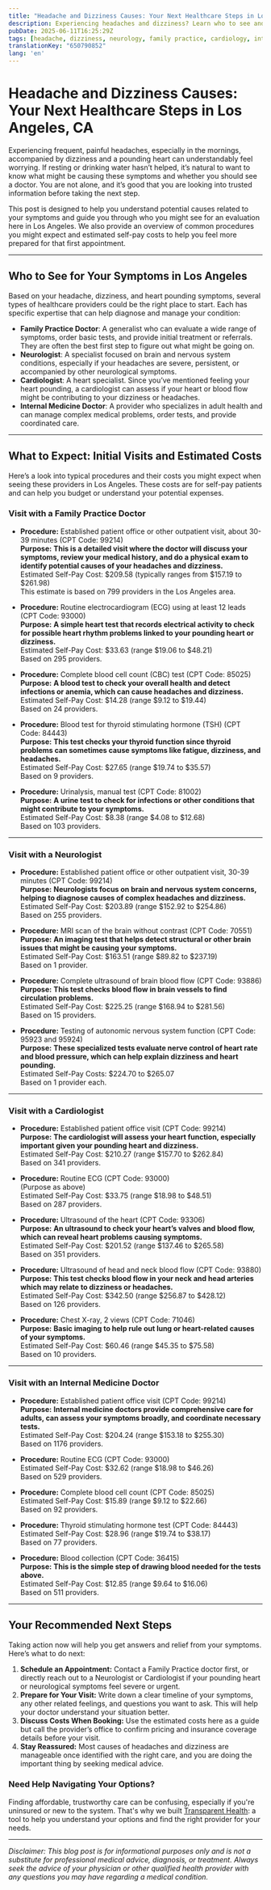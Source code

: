 ```yaml
---
title: "Headache and Dizziness Causes: Your Next Healthcare Steps in Los Angeles, CA"
description: Experiencing headaches and dizziness? Learn who to see and what costs to expect for care in Los Angeles.  
pubDate: 2025-06-11T16:25:29Z
tags: [headache, dizziness, neurology, family practice, cardiology, internal medicine, Los Angeles healthcare, symptoms]
translationKey: "650790852"
lang: 'en'
---
```


# Headache and Dizziness Causes: Your Next Healthcare Steps in Los Angeles, CA

Experiencing frequent, painful headaches, especially in the mornings, accompanied by dizziness and a pounding heart can understandably feel worrying. If resting or drinking water hasn’t helped, it’s natural to want to know what might be causing these symptoms and whether you should see a doctor. You are not alone, and it’s good that you are looking into trusted information before taking the next step.

This post is designed to help you understand potential causes related to your symptoms and guide you through who you might see for an evaluation here in Los Angeles. We also provide an overview of common procedures you might expect and estimated self-pay costs to help you feel more prepared for that first appointment.

---

## Who to See for Your Symptoms in Los Angeles

Based on your headache, dizziness, and heart pounding symptoms, several types of healthcare providers could be the right place to start. Each has specific expertise that can help diagnose and manage your condition:

- **Family Practice Doctor**: A generalist who can evaluate a wide range of symptoms, order basic tests, and provide initial treatment or referrals. They are often the best first step to figure out what might be going on.
- **Neurologist**: A specialist focused on brain and nervous system conditions, especially if your headaches are severe, persistent, or accompanied by other neurological symptoms.
- **Cardiologist**: A heart specialist. Since you’ve mentioned feeling your heart pounding, a cardiologist can assess if your heart or blood flow might be contributing to your dizziness or headaches.
- **Internal Medicine Doctor**: A provider who specializes in adult health and can manage complex medical problems, order tests, and provide coordinated care.

---

## What to Expect: Initial Visits and Estimated Costs

Here’s a look into typical procedures and their costs you might expect when seeing these providers in Los Angeles. These costs are for self-pay patients and can help you budget or understand your potential expenses.

### Visit with a Family Practice Doctor

- **Procedure:** Established patient office or other outpatient visit, about 30-39 minutes (CPT Code: 99214)  
  **Purpose:** **This is a detailed visit where the doctor will discuss your symptoms, review your medical history, and do a physical exam to identify potential causes of your headaches and dizziness.**  
  Estimated Self-Pay Cost: $209.58 (typically ranges from $157.19 to $261.98)  
  This estimate is based on 799 providers in the Los Angeles area.

- **Procedure:** Routine electrocardiogram (ECG) using at least 12 leads (CPT Code: 93000)  
  **Purpose:** **A simple heart test that records electrical activity to check for possible heart rhythm problems linked to your pounding heart or dizziness.**  
  Estimated Self-Pay Cost: $33.63 (range $19.06 to $48.21)  
  Based on 295 providers.

- **Procedure:** Complete blood cell count (CBC) test (CPT Code: 85025)  
  **Purpose:** **A blood test to check your overall health and detect infections or anemia, which can cause headaches and dizziness.**  
  Estimated Self-Pay Cost: $14.28 (range $9.12 to $19.44)  
  Based on 24 providers.

- **Procedure:** Blood test for thyroid stimulating hormone (TSH) (CPT Code: 84443)  
  **Purpose:** **This test checks your thyroid function since thyroid problems can sometimes cause symptoms like fatigue, dizziness, and headaches.**  
  Estimated Self-Pay Cost: $27.65 (range $19.74 to $35.57)  
  Based on 9 providers.

- **Procedure:** Urinalysis, manual test (CPT Code: 81002)  
  **Purpose:** **A urine test to check for infections or other conditions that might contribute to your symptoms.**  
  Estimated Self-Pay Cost: $8.38 (range $4.08 to $12.68)  
  Based on 103 providers.

---

### Visit with a Neurologist

- **Procedure:** Established patient office or other outpatient visit, 30-39 minutes (CPT Code: 99214)  
  **Purpose:** **Neurologists focus on brain and nervous system concerns, helping to diagnose causes of complex headaches and dizziness.**  
  Estimated Self-Pay Cost: $203.89 (range $152.92 to $254.86)  
  Based on 255 providers.

- **Procedure:** MRI scan of the brain without contrast (CPT Code: 70551)  
  **Purpose:** **An imaging test that helps detect structural or other brain issues that might be causing your symptoms.**  
  Estimated Self-Pay Cost: $163.51 (range $89.82 to $237.19)  
  Based on 1 provider.

- **Procedure:** Complete ultrasound of brain blood flow (CPT Code: 93886)  
  **Purpose:** **This test checks blood flow in brain vessels to find circulation problems.**  
  Estimated Self-Pay Cost: $225.25 (range $168.94 to $281.56)  
  Based on 15 providers.

- **Procedure:** Testing of autonomic nervous system function (CPT Code: 95923 and 95924)  
  **Purpose:** **These specialized tests evaluate nerve control of heart rate and blood pressure, which can help explain dizziness and heart pounding.**  
  Estimated Self-Pay Costs: $224.70 to $265.07  
  Based on 1 provider each.

---

### Visit with a Cardiologist

- **Procedure:** Established patient office visit (CPT Code: 99214)  
  **Purpose:** **The cardiologist will assess your heart function, especially important given your pounding heart and dizziness.**  
  Estimated Self-Pay Cost: $210.27 (range $157.70 to $262.84)  
  Based on 341 providers.

- **Procedure:** Routine ECG (CPT Code: 93000)  
  (Purpose as above)  
  Estimated Self-Pay Cost: $33.75 (range $18.98 to $48.51)  
  Based on 287 providers.

- **Procedure:** Ultrasound of the heart (CPT Code: 93306)  
  **Purpose:** **An ultrasound to check your heart’s valves and blood flow, which can reveal heart problems causing symptoms.**  
  Estimated Self-Pay Cost: $201.52 (range $137.46 to $265.58)  
  Based on 351 providers.

- **Procedure:** Ultrasound of head and neck blood flow (CPT Code: 93880)  
  **Purpose:** **This test checks blood flow in your neck and head arteries which may relate to dizziness or headaches.**  
  Estimated Self-Pay Cost: $342.50 (range $256.87 to $428.12)  
  Based on 126 providers.

- **Procedure:** Chest X-ray, 2 views (CPT Code: 71046)  
  **Purpose:** **Basic imaging to help rule out lung or heart-related causes of your symptoms.**  
  Estimated Self-Pay Cost: $60.46 (range $45.35 to $75.58)  
  Based on 10 providers.

---

### Visit with an Internal Medicine Doctor

- **Procedure:** Established patient office visit (CPT Code: 99214)  
  **Purpose:** **Internal medicine doctors provide comprehensive care for adults, can assess your symptoms broadly, and coordinate necessary tests.**  
  Estimated Self-Pay Cost: $204.24 (range $153.18 to $255.30)  
  Based on 1176 providers.

- **Procedure:** Routine ECG (CPT Code: 93000)  
  Estimated Self-Pay Cost: $32.62 (range $18.98 to $46.26)  
  Based on 529 providers.

- **Procedure:** Complete blood cell count (CPT Code: 85025)  
  Estimated Self-Pay Cost: $15.89 (range $9.12 to $22.66)  
  Based on 92 providers.

- **Procedure:** Thyroid stimulating hormone test (CPT Code: 84443)  
  Estimated Self-Pay Cost: $28.96 (range $19.74 to $38.17)  
  Based on 77 providers.

- **Procedure:** Blood collection (CPT Code: 36415)  
  **Purpose:** **This is the simple step of drawing blood needed for the tests above.**  
  Estimated Self-Pay Cost: $12.85 (range $9.64 to $16.06)  
  Based on 511 providers.

---

## Your Recommended Next Steps

Taking action now will help you get answers and relief from your symptoms. Here’s what to do next:

1. **Schedule an Appointment:** Contact a Family Practice doctor first, or directly reach out to a Neurologist or Cardiologist if your pounding heart or neurological symptoms feel severe or urgent.
2. **Prepare for Your Visit:** Write down a clear timeline of your symptoms, any other related feelings, and questions you want to ask. This will help your doctor understand your situation better.
3. **Discuss Costs When Booking:** Use the estimated costs here as a guide but call the provider’s office to confirm pricing and insurance coverage details before your visit.
4. **Stay Reassured:** Most causes of headaches and dizziness are manageable once identified with the right care, and you are doing the important thing by seeking medical advice.

### Need Help Navigating Your Options?

Finding affordable, trustworthy care can be confusing, especially if you're uninsured or new to the system. That's why we built [Transparent Health](https://transparenthealth.ai): a tool to help you understand your options and find the right provider for your needs. 

---

*Disclaimer: This blog post is for informational purposes only and is not a substitute for professional medical advice, diagnosis, or treatment. Always seek the advice of your physician or other qualified health provider with any questions you may have regarding a medical condition.*